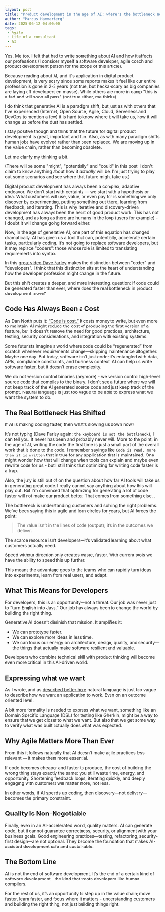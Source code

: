 ```yaml
---
layout: post
title: "Product development in the age of AI: where's the bottleneck now?"
author: "Marcus Hammarberg"
date: 2025-06-12 04:00:00
tags:
 - Agile
 - Life of a consultant
 - AI
---
```


Yes. Me too. I felt that had to write something about AI and how it affects our professions (I consider myself a software developer, agile coach and product development person for the scope of this article).

Because reading about AI, and it's application in digital product development, is very scary since some reports makes it feel like our entire profession is gone in 2-3 years (not true, but hecka-scary as big companies are laying off developers en masse). While others are more in camp "this is a fad and will soon all pass" (not true either, me thinks).

I do think that generative AI is a paradigm shift, but just as with others that I've experienced (Internet, Open Source, Agile, Cloud, Serverless and DevOps to mention a few) it is hard to know where it will take us, how it will change us before the dust has settled.

I stay positive though and think that the future for digital product development is great, important and fun. Also, as with many paradigm shifts human jobs have evolved rather than been replaced. We are moving up in the value chain, rather than becoming obsolete.

Let me clarify my thinking a bit.

<!-- excerpt-end -->

(There will be some "might", "potentially" and "could" in this post. I don't claim to know anything about how it *actually* will be. I'm just trying to play out some scenarios and see where that future might take us.)

Digital product development has always been a complex, adaptive endeavor. We don’t start with certainty — we start with a hypothesis or idea. What customers will use, value, or even pay for is something we only discover by experimenting, putting something out there, learning from feedback, and iterating. This is why iterative and discovery-driven development has always been the heart of good product work. This has not changed, and as long as there are humans in the loop (users for example) - I doubt it will change going forward either.

Now, in the age of generative AI, one part of this equation has changed dramatically. AI has given us a tool that can, potentially, accelerate certain tasks, particularly coding. It’s not going to replace software developers, but it may replace "coders": those whose role is limited to translating requirements into syntax.

In this [great video Dave Farley](https://youtu.be/fcjBfSiyI0k?si=rrnzzIHelSGs0qEA) makes the distinction between "coder" and "developers". I think that this distinction sits at the heart of understanding how the developer profession might change in the future.

But this shift creates a deeper, and more interesting, question: if code could be generated faster than ever, where does the real bottleneck in product development move?

## Code Has Always Been a Cost

As Dan North puts it: [“Code is cost.”](https://dannorth.net/blog/cupid-the-back-story/#open-closed-principle) It costs money to write, but even more to maintain. AI might reduce the cost of producing the first version of a feature, but it doesn’t remove the need for good practices, architecture, testing, security considerations, and integration with existing systems.

Some futurists imagine a world where code could be “regenerated” from scratch whenever requirements change—skipping maintenance altogether. Maybe one day. But today, software isn’t just code; it’s entangled with data, APIs, compliance constraints, and business context. AI can help us write software faster, but it doesn’t erase complexity.

We do not version control binaries (anymore) - we version control high-level source code that compiles to the binary. I don't see a future where we will not keep track of the AI generated source code and just keep track of the prompt. Natural language is just too vague to be able to express what we want the system to do.

## The Real Bottleneck Has Shifted

If AI is making coding faster, then what’s slowing us down now?

It’s not typing (Dave Farley again: `the keyboard is not the bottleneck`), I can tell you. It never has been and probably never will. More to the point, in the age of AI, writing the code the first time is just a small part of the overall work that is done to the code. I remember sayings like `Code is read, more than it is written` that is true for any application that is maintained. One might wonder how that will change when tools can explain and maybe even rewrite code for us - but I still think that optimizing for writing code faster is a trap.

Also, the jury is still out of on the question about how far AI tools will take us in generating great code. I really cannot say anything about how this will play out. But I'm convinced that optimizing for generating a lot of code faster will not make our product better. That comes from something else. .

The bottleneck is understanding customers and solving the right problems. We’ve been saying this in agile and lean circles for years, but AI forces the point:

> The value isn’t in the lines of code (output); it’s in the outcomes we deliver.

The scarce resource isn’t developers—it’s validated learning about what customers actually need.

Speed without direction only creates waste, faster. With current tools we have the ability to speed this up further.

This means the advantage goes to the teams who can rapidly turn ideas into experiments, learn from real users, and adapt.

## What This Means for Developers

For developers, this is an opportunity—not a threat. Our job was never just to “turn English into Java.” Our job has always been to change the world by building the right thing.

Generative AI doesn’t diminish that mission. It amplifies it:

* We can prototype faster.
* We can explore more ideas in less time.
* We can focus our energy on architecture, design, quality, and security—the things that actually make software resilient and valuable.

Developers who combine technical skill with product thinking will become even more critical in this AI-driven world.

## Expressing what we want

As I wrote, and as [described better here](https://youtu.be/MUol_5xvFTI?si=9KeNRTS0T6Tkao2D) natural language is just too vague to describe how we want an application to work. Even on an outcome oriented level.

A bit more formality is needed to express what we want, something like an Domain Specific Language (DSL) for testing like [Gherkin](https://cucumber.io/docs/gherkin/), might be a way to ensure that we get closer to what we want. But also that we get some way to verify what was built actually does what was expected.

## Why Agile Matters More Than Ever

From this it follows naturally that AI doesn’t make agile practices less relevant — it makes them more essential.

If code becomes cheaper and faster to produce, the cost of building the wrong thing stays exactly the same: you still waste time, energy, and opportunity. Shortening feedback loops, iterating quickly, and deeply engaging with customers will matter more, not less.

In other words, if AI speeds up coding, then discovery—not delivery—becomes the primary constraint.

## Quality Is Non-Negotiable

Finally, even in an AI-accelerated world, quality matters. AI can generate code, but it cannot guarantee correctness, security, or alignment with your business goals. Good engineering practices—testing, refactoring, security-first design—are not optional. They become the foundation that makes AI-assisted development safe and sustainable.

## The Bottom Line

AI is not the end of software development. It’s the end of a certain kind of software development—the kind that treats developers like human compilers.

For the rest of us, it’s an opportunity to step up in the value chain; move faster, learn faster, and focus where it matters - understanding customers and building the right thing, not just building things right.
